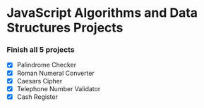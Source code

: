 
# JavaScript Algorithms and Data Structures Projects

### Finish all 5 projects

- [x] Palindrome Checker
- [x] Roman Numeral Converter
- [x] Caesars Cipher
- [x] Telephone Number Validator
- [x] Cash Register